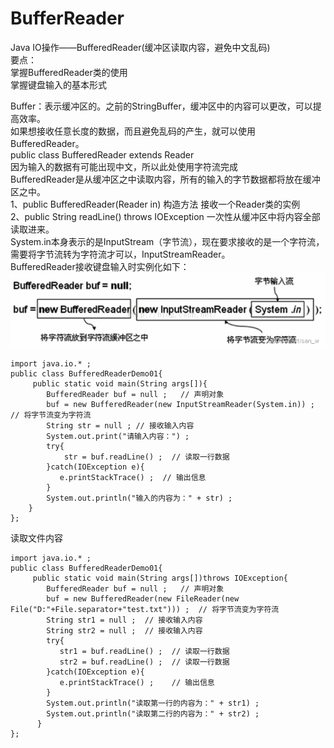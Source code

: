 # BufferReader
Java IO操作——BufferedReader(缓冲区读取内容，避免中文乱码)  
要点：  
掌握BufferedReader类的使用  
掌握键盘输入的基本形式  

Buffer：表示缓冲区的。之前的StringBuffer，缓冲区中的内容可以更改，可以提高效率。  
如果想接收任意长度的数据，而且避免乱码的产生，就可以使用BufferedReader。  
public class BufferedReader extends Reader  
因为输入的数据有可能出现中文，所以此处使用字符流完成  
BufferedReader是从缓冲区之中读取内容，所有的输入的字节数据都将放在缓冲区之中。  
1、public BufferedReader(Reader in) 构造方法 接收一个Reader类的实例  
2、public String readLine() throws IOException 一次性从缓冲区中将内容全部读取进来。  
System.in本身表示的是InputStream（字节流），现在要求接收的是一个字符流，需要将字节流转为字符流才可以，InputStreamReader。  
BufferedReader接收键盘输入时实例化如下：  
![在这里插入图片描述](https://raw.githubusercontent.com/PeipengWang/picture/master/3d6fd3f2837844a48bafba1795a24ff0.png)

```
import java.io.* ;
public class BufferedReaderDemo01{
     public static void main(String args[]){
        BufferedReader buf = null ;   // 声明对象
        buf = new BufferedReader(new InputStreamReader(System.in)) ;  // 将字节流变为字符流
        String str = null ; // 接收输入内容
        System.out.print("请输入内容：") ;
        try{
            str = buf.readLine() ;  // 读取一行数据
        }catch(IOException e){
           e.printStackTrace() ;  // 输出信息
        }
        System.out.println("输入的内容为：" + str) ;
    }
};

```

读取文件内容  
```
import java.io.* ;
public class BufferedReaderDemo01{
     public static void main(String args[])throws IOException{
        BufferedReader buf = null ;   // 声明对象
        buf = new BufferedReader(new FileReader(new File("D:"+File.separator+"test.txt"))) ;  // 将字节流变为字符流
        String str1 = null ;  // 接收输入内容
        String str2 = null ;  // 接收输入内容
        try{
           str1 = buf.readLine() ;  // 读取一行数据
           str2 = buf.readLine() ;  // 读取一行数据
        }catch(IOException e){
           e.printStackTrace() ;    // 输出信息
        }
        System.out.println("读取第一行的内容为：" + str1) ;
        System.out.println("读取第二行的内容为：" + str2) ;
      }
};

```

